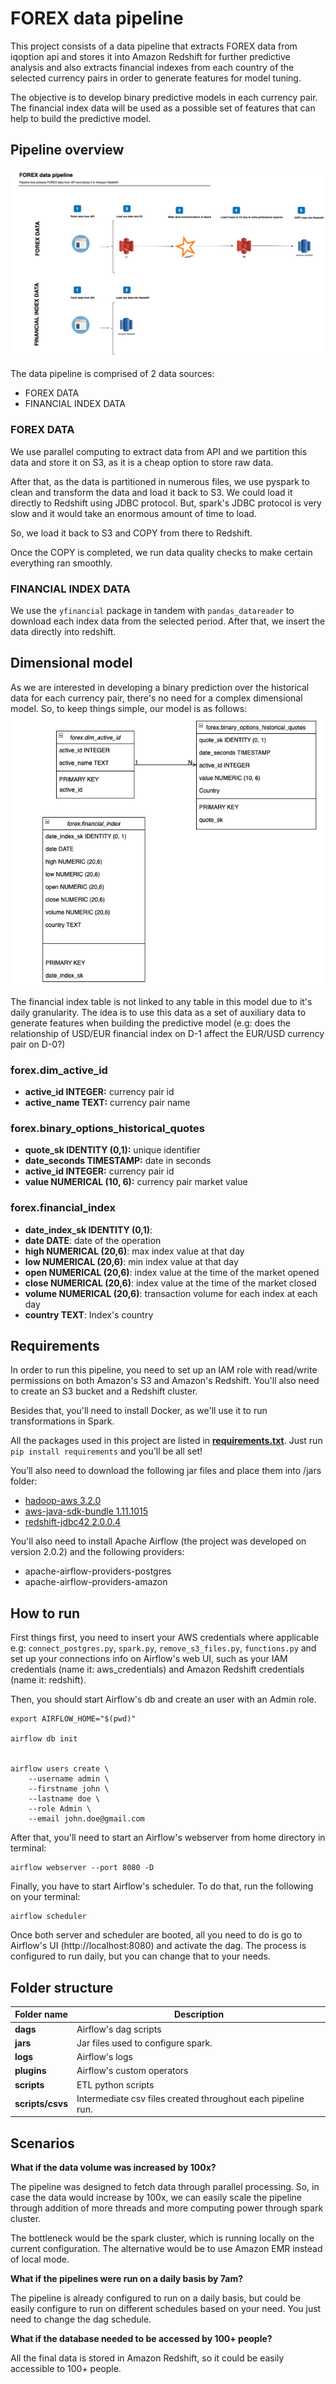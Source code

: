 # FOREX data pipeline

This project consists of a data pipeline that extracts FOREX data from iqoption api and stores it into Amazon Redshift for further predictive analysis and also extracts financial indexes from each country of the selected currency pairs in order to generate features for model tuning.

The objective is to develop binary predictive models in each currency pair. The financial index data will be used as a possible set of features that can help to build the predictive model.

## Pipeline overview


![](./forex_data_pipeline.png)

The data pipeline is comprised of 2 data sources:

- FOREX DATA
- FINANCIAL INDEX DATA

### FOREX DATA

We use parallel computing to extract data from API and we partition this data and store it on S3, as it is a cheap option to store raw data.

After that, as the data is partitioned in numerous files, we use pyspark to clean and transform the data and load it back to S3. We could load it directly to Redshift using JDBC protocol. But, spark's JDBC protocol is very slow and it would take an enormous amount of time to load.

So, we load it back to S3 and COPY from there to Redshift.

Once the COPY is completed, we run data quality checks to make certain everything ran smoothly.

### FINANCIAL INDEX DATA

We use the `yfinancial` package in tandem with `pandas_datareader` to download each index data from the selected period. After that, we insert the data directly into redshift.

## Dimensional model

As we are interested in developing a binary prediction over the historical data for each currency pair, there's no need for a complex dimensional model. So, to keep things simple, our model is as follows:
![](./forex_dimensional_model.png)

The financial index table is not linked to any table in this model due to it's daily granularity. The idea is to use this data as a set of auxiliary data to generate features when building the predictive model (e.g: does the relationship of USD/EUR financial index on D-1 affect the EUR/USD currency pair on D-0?)

### forex.dim_active_id
- **active_id INTEGER:** currency pair id
- **active_name TEXT:** currency pair name

### forex.binary_options_historical_quotes
- **quote_sk IDENTITY (0,1):** unique identifier
- **date_seconds TIMESTAMP:** date in seconds
- **active_id INTEGER:** currency pair id
- **value NUMERICAL (10, 6):** currency pair market value

### forex.financial_index
- **date_index_sk IDENTITY (0,1)**:
- **date DATE**: date of the operation
- **high NUMERICAL (20,6)**: max index value at that day
- **low NUMERICAL (20,6)**: min index value at that day
- **open NUMERICAL (20,6)**: index value at the time of the market opened
- **close NUMERICAL (20,6)**: index value at the time of the market closed
- **volume NUMERICAL (20,6)**: transaction volume for each index at each day   
- **country TEXT**: Index's country

## Requirements

In order to run this pipeline, you need to set up an IAM role with read/write permissions on both Amazon's S3 and Amazon's Redshift. You'll also need to create an S3 bucket and a Redshift cluster.

Besides that, you'll need to install Docker, as we'll use it to run transformations in Spark.

All the packages used in this project are listed in [**requirements.txt**](https://github.com/rapha-carvalho/forex_data/blob/main/requirements.txt). Just run `pip install requirements` and you'll be all set!

You’ll also need to download the following jar files and place them into /jars folder:

- [hadoop-aws 3.2.0](https://mvnrepository.com/artifact/org.apache.hadoop/hadoop-aws/3.2.0)
- [aws-java-sdk-bundle 1.11.1015](https://mvnrepository.com/artifact/com.amazonaws/aws-java-sdk-bundle/1.11.1015)
- [redshift-jdbc42 2.0.0.4](https://mvnrepository.com/artifact/com.amazon.redshift/redshift-jdbc42/2.0.0.4)

You'll also need to install Apache Airflow (the project was developed on version 2.0.2) and the following providers:

- apache-airflow-providers-postgres
- apache-airflow-providers-amazon


## How to run

First things first, you need to insert your AWS credentials where applicable e.g: `connect_postgres.py`, `spark.py`, `remove_s3_files.py`,  `functions.py` and set up your connections info on Airflow's web UI, such as your IAM credentials (name it: aws_credentials) and Amazon Redshift credentials (name it: redshift).


Then, you should start Airflow's db and create an user with an Admin role.

```
export AIRFLOW_HOME="$(pwd)"

airflow db init


airflow users create \
    --username admin \
    --firstname john \
    --lastname doe \
    --role Admin \
    --email john.doe@gmail.com
```

After that, you'll need to start an Airflow's webserver from home directory in terminal:

```
airflow webserver --port 8080 -D
```

Finally, you have to start Airflow's scheduler. To do that, run the following on your terminal:
```
airflow scheduler
```

Once both server and scheduler are booted, all you need to do is go to Airflow's UI (http://localhost:8080) and activate the dag. The process is configured to run daily, but you can change that to your needs.

## Folder structure
Folder name | Description
----------------|--------------------
**dags** | Airflow's dag scripts
**jars** | Jar files used to configure spark.
**logs** | Airflow's logs
**plugins** | Airflow's custom operators
**scripts** | ETL python scripts
**scripts/csvs** | Intermediate csv files created throughout each pipeline run.


## Scenarios


**What if the data volume was increased by 100x?**

The pipeline was designed to fetch data through parallel processing. So, in case the data would increase by 100x, we can easily scale the pipeline through addition of more threads and more computing power through spark cluster.

The bottleneck would be the spark cluster, which is running locally on the current configuration. The alternative would be to use Amazon EMR instead of local mode.

**What if the pipelines were run on a daily basis by 7am?**

The pipeline is already configured to run on a daily basis, but could be easily configure to run on different schedules based on your need. You just need to change the dag schedule.

**What if the database needed to be accessed by 100+ people?**

All the final data is stored in Amazon Redshift, so it could be easily accessible to 100+ people.

